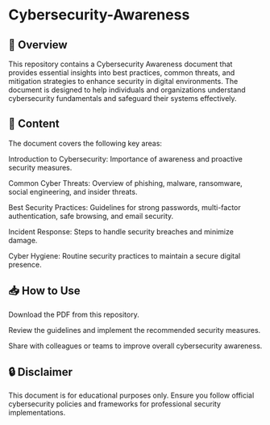 # Cybersecurity-Awareness

## 📌 Overview
This repository contains a Cybersecurity Awareness document that provides essential insights into best practices, common threats, and mitigation strategies to enhance security in digital environments. The document is designed to help individuals and organizations understand cybersecurity fundamentals and safeguard their systems effectively.

## 📂 Content
The document covers the following key areas:

Introduction to Cybersecurity: Importance of awareness and proactive security measures.

Common Cyber Threats: Overview of phishing, malware, ransomware, social engineering, and insider threats.

Best Security Practices: Guidelines for strong passwords, multi-factor authentication, safe browsing, and email security.

Incident Response: Steps to handle security breaches and minimize damage.

Cyber Hygiene: Routine security practices to maintain a secure digital presence.

## 📥 How to Use
Download the PDF from this repository.

Review the guidelines and implement the recommended security measures.

Share with colleagues or teams to improve overall cybersecurity awareness.


## 🔒 Disclaimer
This document is for educational purposes only. Ensure you follow official cybersecurity policies and frameworks for professional security implementations.

